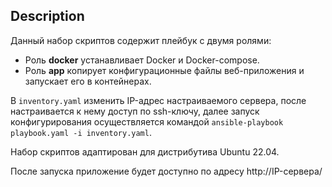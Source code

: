 ## Description
Данный набор скриптов содержит плейбук с двумя ролями:
- Роль **docker** устанавливает Docker и Docker-compose.
- Роль **app** копирует конфигурационные файлы веб-приложения и запускает его в контейнерах.

В ```inventory.yaml``` изменить IP-адрес настраиваемого сервера, после настраивается к нему доступ по ssh-ключу, далее запуск конфигурирования осуществляется командой ```ansible-playbook playbook.yaml -i inventory.yaml```.

Набор скриптов адаптирован для дистрибутива Ubuntu 22.04.

После запуска приложение будет доступно по адресу http://IP-сервера/